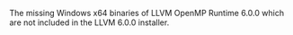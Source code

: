 The missing Windows x64 binaries of LLVM OpenMP Runtime 6.0.0 which are not included in the LLVM 6.0.0 installer.